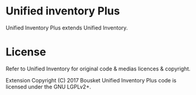 Unified inventory Plus
=================

Unified Inventory Plus extends Unified Inventory.

License
=======

Refer to Unified Inventory for original code & medias licences & copyright.

Extension Copyright (C) 2017 Bousket
Unified Inventory Plus code is licensed under the GNU LGPLv2+.
